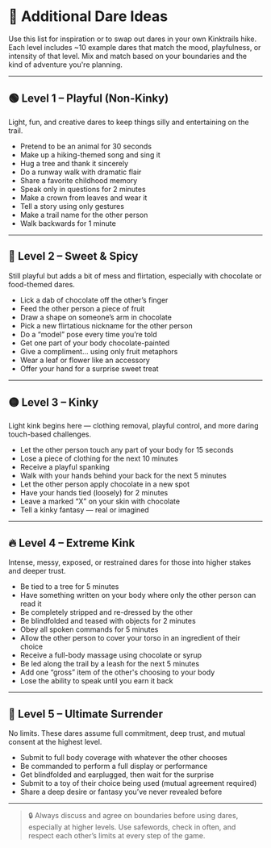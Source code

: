 # 🎲 Additional Dare Ideas

Use this list for inspiration or to swap out dares in your own Kinktrails hike. Each level includes ~10 example dares that match the mood, playfulness, or intensity of that level. Mix and match based on your boundaries and the kind of adventure you're planning.

---

## 🟢 Level 1 – Playful (Non-Kinky)

Light, fun, and creative dares to keep things silly and entertaining on the trail.

- Pretend to be an animal for 30 seconds
- Make up a hiking-themed song and sing it
- Hug a tree and thank it sincerely
- Do a runway walk with dramatic flair
- Share a favorite childhood memory
- Speak only in questions for 2 minutes
- Make a crown from leaves and wear it
- Tell a story using only gestures
- Make a trail name for the other person
- Walk backwards for 1 minute

---

## 🍫 Level 2 – Sweet & Spicy

Still playful but adds a bit of mess and flirtation, especially with chocolate or food-themed dares.

- Lick a dab of chocolate off the other’s finger
- Feed the other person a piece of fruit
- Draw a shape on someone’s arm in chocolate
- Pick a new flirtatious nickname for the other person
- Do a “model” pose every time you’re told
- Get one part of your body chocolate-painted
- Give a compliment... using only fruit metaphors
- Wear a leaf or flower like an accessory
- Offer your hand for a surprise sweet treat

---

## 🟡 Level 3 – Kinky

Light kink begins here — clothing removal, playful control, and more daring touch-based challenges.

- Let the other person touch any part of your body for 15 seconds
- Lose a piece of clothing for the next 10 minutes
- Receive a playful spanking
- Walk with your hands behind your back for the next 5 minutes
- Let the other person apply chocolate in a new spot
- Have your hands tied (loosely) for 2 minutes
- Leave a marked “X” on your skin with chocolate
- Tell a kinky fantasy — real or imagined

---

## 🔥 Level 4 – Extreme Kink

Intense, messy, exposed, or restrained dares for those into higher stakes and deeper trust.

- Be tied to a tree for 5 minutes
- Have something written on your body where only the other person can read it
- Be completely stripped and re-dressed by the other
- Be blindfolded and teased with objects for 2 minutes
- Obey all spoken commands for 5 minutes
- Allow the other person to cover your torso in an ingredient of their choice
- Receive a full-body massage using chocolate or syrup
- Be led along the trail by a leash for the next 5 minutes
- Add one “gross” item of the other's choosing to your body
- Lose the ability to speak until you earn it back

---

## 🖤 Level 5 – Ultimate Surrender

No limits. These dares assume full commitment, deep trust, and mutual consent at the highest level.

- Submit to full body coverage with whatever the other chooses
- Be commanded to perform a full display or performance
- Get blindfolded and earplugged, then wait for the surprise
- Submit to a toy of their choice being used (mutual agreement required)
- Share a deep desire or fantasy you’ve never revealed before

---

> 🔒 Always discuss and agree on boundaries before using dares, especially at higher levels. Use safewords, check in often, and respect each other’s limits at every step of the game.
